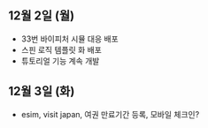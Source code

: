 
## 12월 2일 (월)

- 33번 바이피처 시뮬 대응 배포
- 스핀 로직 템플릿 화 배포
- 튜토리얼 기능 계속 개발


## 12월  3일 (화)

- esim, visit japan, 여권 만료기간 등록, 모바일 체크인?